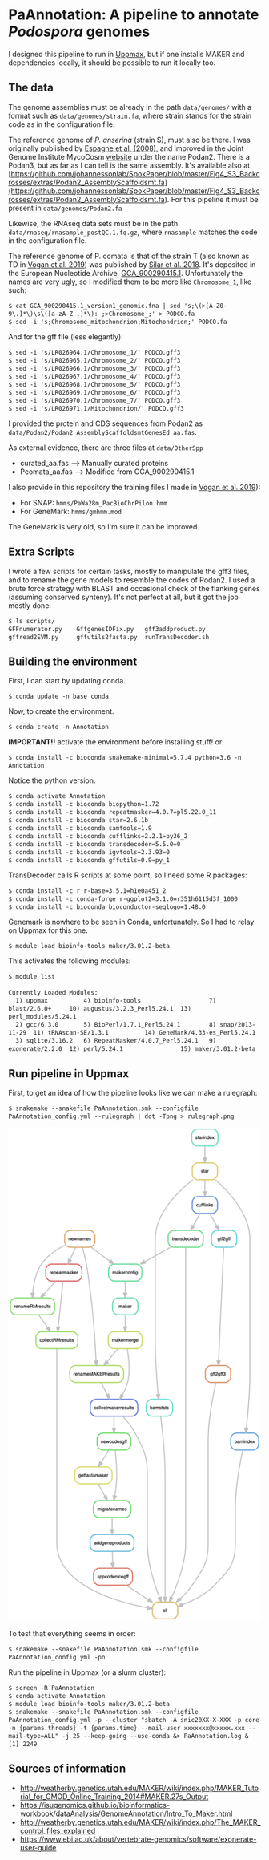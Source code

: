 # PaAnnotation: A pipeline to annotate *Podospora* genomes

I designed this pipeline to run in [Uppmax](https://uppmax.uu.se/), but if one installs MAKER and dependencies locally, it should be possible to run it locally too.

## The data
The genome assemblies must be already in the path `data/genomes/` with a format such as `data/genomes/strain.fa`, where strain stands for the strain code as in the configuration file.

The reference genome of *P. anserina* (strain S), must also be there. I was originally published by [Espagne et al. (2008)](https://www.ncbi.nlm.nih.gov/pmc/articles/PMC2441463/), and improved in the Joint Genome Institute MycoCosm [website](https://genome.jgi.doe.gov/programs/fungi/index.jsf) under the name Podan2. There is a Podan3, but as far as I can tell is the same assembly. It's available also at [https://github.com/johannessonlab/SpokPaper/blob/master/Fig4_S3_Backcrosses/extras/Podan2_AssemblyScaffoldsmt.fa](https://github.com/johannessonlab/SpokPaper/blob/master/Fig4_S3_Backcrosses/extras/Podan2_AssemblyScaffoldsmt.fa). For this pipeline it must be present in `data/genomes/Podan2.fa`

Likewise, the RNAseq data sets must be in the path `data/rnaseq/rnasample_postQC.1.fq.gz`, where `rnasample` matches the code in the configuration file.

The reference genome of P. comata is that of the strain T (also known as TD in [Vogan et al. 2019](https://elifesciences.org/articles/46454)) was published by [Silar et al. 2018](https://link.springer.com/article/10.1007/s00438-018-1497-3). It's deposited in the European Nucleotide Archive, [GCA_900290415.1](https://www.ebi.ac.uk/ena/data/view/GCA_900290415.1). Unfortunately the names are very ugly, so I modified them to be more like `Chromosome_1`, like such:

    $ cat GCA_900290415.1_version1_genomic.fna | sed 's;\(>[A-Z0-9\.]*\)\s\([a-zA-Z ,]*\): ;>Chromosome_;' > PODCO.fa
    $ sed -i 's;Chromosome_mitochondrion;Mitochondrion;' PODCO.fa

And for the gff file (less elegantly):

    $ sed -i 's/LR026964.1/Chromosome_1/' PODCO.gff3
    $ sed -i 's/LR026965.1/Chromosome_2/' PODCO.gff3
    $ sed -i 's/LR026966.1/Chromosome_3/' PODCO.gff3
    $ sed -i 's/LR026967.1/Chromosome_4/' PODCO.gff3
    $ sed -i 's/LR026968.1/Chromosome_5/' PODCO.gff3
    $ sed -i 's/LR026969.1/Chromosome_6/' PODCO.gff3
    $ sed -i 's/LR026970.1/Chromosome_7/' PODCO.gff3
    $ sed -i 's/LR026971.1/Mitochondrion/' PODCO.gff3

I provided the protein and CDS sequences from Podan2 as `data/Podan2/Podan2_AssemblyScaffoldsmtGenesEd_aa.fas`.

As external evidence, there are three files at `data/OtherSpp`

* curated_aa.fas --> Manually curated proteins
* Pcomata_aa.fas --> Modified from GCA_900290415.1

I also provide in this repository the training files I made in [Vogan et al. 2019](https://elifesciences.org/articles/46454)):

* For SNAP: `hmms/PaWa28m_PacBioChrPilon.hmm`
* For GeneMark: `hmms/gmhmm.mod` 

The GeneMark is very old, so I'm sure it can be improved.

## Extra Scripts

I wrote a few scripts for certain tasks, mostly to manipulate the gff3 files, and to rename the gene models to resemble the codes of Podan2. I used a brute force strategy with BLAST and occasional check of the flanking genes (assuming conserved synteny). It's not perfect at all, but it got the job mostly done.

    $ ls scripts/
    GFFnumerator.py    GffgenesIDFix.py   gff3addproduct.py   gffread2EVM.py     gffutils2fasta.py  runTransDecoder.sh

## Building the environment

First, I can start by updating conda.

    $ conda update -n base conda

Now, to create the environment.

    $ conda create -n Annotation

**IMPORTANT!!** activate the environment before installing stuff! or:

    $ conda install -c bioconda snakemake-minimal=5.7.4 python=3.6 -n Annotation

Notice the python version.

    $ conda activate Annotation
    $ conda install -c bioconda biopython=1.72
    $ conda install -c bioconda repeatmasker=4.0.7=pl5.22.0_11
    $ conda install -c bioconda star=2.6.1b
    $ conda install -c bioconda samtools=1.9
    $ conda install -c bioconda cufflinks=2.2.1=py36_2
    $ conda install -c bioconda transdecoder=5.5.0=0
    $ conda install -c bioconda igvtools=2.3.93=0
    $ conda install -c bioconda gffutils=0.9=py_1 

TransDecoder calls R scripts at some point, so I need some R packages:
    
    $ conda install -c r r-base=3.5.1=h1e0a451_2
    $ conda install -c conda-forge r-ggplot2=3.1.0=r351h6115d3f_1000 
    $ conda install -c bioconda bioconductor-seqlogo=1.48.0

Genemark is nowhere to be seen in Conda, unfortunately. So I had to relay on Uppmax for this one.

    $ module load bioinfo-tools maker/3.01.2-beta

This activates the following modules:

    $ module list

    Currently Loaded Modules:
      1) uppmax          4) bioinfo-tools                   7) blast/2.6.0+     10) augustus/3.2.3_Perl5.24.1  13) perl_modules/5.24.1
      2) gcc/6.3.0       5) BioPerl/1.7.1_Perl5.24.1        8) snap/2013-11-29  11) tRNAscan-SE/1.3.1          14) GeneMark/4.33-es_Perl5.24.1
      3) sqlite/3.16.2   6) RepeatMasker/4.0.7_Perl5.24.1   9) exonerate/2.2.0  12) perl/5.24.1                15) maker/3.01.2-beta

## Run pipeline in Uppmax

First, to get an idea of how the pipeline looks like we can make a rulegraph:

    $ snakemake --snakefile PaAnnotation.smk --configfile PaAnnotation_config.yml --rulegraph | dot -Tpng > rulegraph.png

![rulegraph](rulegraph.png "rulegraph of PaAnnotation.smk")

To test that everything seems in order:

    $ snakemake --snakefile PaAnnotation.smk --configfile PaAnnotation_config.yml -pn

Run the pipeline in Uppmax (or a slurm cluster):

    $ screen -R PaAnnotation
    $ conda activate Annotation
    $ module load bioinfo-tools maker/3.01.2-beta
    $ snakemake --snakefile PaAnnotation.smk --configfile PaAnnotation_config.yml -p --cluster "sbatch -A snic20XX-X-XXX -p core -n {params.threads} -t {params.time} --mail-user xxxxxxx@xxxxx.xxx --mail-type=ALL" -j 25 --keep-going --use-conda &> PaAnnotation.log &
    [1] 2249

## Sources of information

- http://weatherby.genetics.utah.edu/MAKER/wiki/index.php/MAKER_Tutorial_for_GMOD_Online_Training_2014#MAKER.27s_Output
- https://isugenomics.github.io/bioinformatics-workbook/dataAnalysis/GenomeAnnotation/Intro_To_Maker.html
- http://weatherby.genetics.utah.edu/MAKER/wiki/index.php/The_MAKER_control_files_explained
- https://www.ebi.ac.uk/about/vertebrate-genomics/software/exonerate-user-guide

